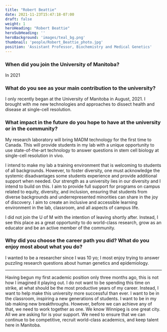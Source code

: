 ```yaml
---
title: "Robert Beattie"
date: 2021-11-23T15:47:18-07:00
draft: false
weight: 1
heroHeading: "Robert Beattie"
heroSubHeading: ''
heroBackground: 'images/teal_bg.png'
thumbnail: 'people/Robert_Beattie_photo.jpg'
position: 'Assistant Professor, Biochemistry and Medical Genetics'
---
```


### When did you join the University of Manitoba?

In 2021

### What do you see as your main contribution to the university? 

I only recently began at the University of Manitoba in August, 2021. I brought with me new technologies and approaches to dissect health and disease at single-cell resolution.

### What impact in the future do you hope to have at the university or in the community?

My research laboratory will bring MADM technology for the first time to Canada. This will provide students in my lab with a unique opportunity to use state-of-the-art technology to answer questions in stem cell biology at single-cell resolution in vivo. 

I intend to make my lab a training environment that is welcoming to students of all backgrounds. However, to foster diversity, one must acknowledge the systemic disadvantages some students experience and provide additional support when needed. Our strength as a university lies in our diversity and I intend to build on this. I aim to provide full support for programs on campus related to equity, diversity, and inclusion, ensuring that students from diverse backgrounds and underrepresented minorities can share in the joy of discovery. I aim to create an inclusive and accessible learning environment in the lab, classroom, and all aspects of campus life. 

I did not join the U of M with the intention of leaving shortly after. Instead, I see this place as a great opportunity to do world-class research, grow as an educator and be an active member of the community.

### Why did you choose the career path you did? What do you enjoy most about what you do?

I wanted to be a researcher since I was 10 yo; I most enjoy trying to answer puzzling research questions about human genetics and epidemiology.

---

Having begun my first academic position only three months ago, this is not how I imagined it playing out. I do not want to be spending this time on strike, at what should be the most productive years of my career. Instead, I want to help make this university more successful than ever. I want to be in the classroom, inspiring a new generations of students. I want to be in my lab making new breakthroughs. However, before we can achieve any of that, we need to work together as one. We know Winnipeg is one great city. All we are asking for is your support. We need to ensure that we can continue to be competitive, recruit world-class academics, and keep talent here in Manitoba.